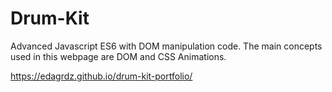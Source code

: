 # Drum-Kit
Advanced Javascript ES6 with DOM manipulation code. The main concepts used in this webpage are DOM and CSS Animations.

https://edagrdz.github.io/drum-kit-portfolio/
